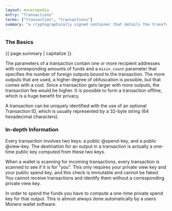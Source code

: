 ```yaml
---
layout: moneropedia
entry: "Transactions"
terms: ["transaction", "transactions"]
summary: "a cryptographically signed container that details the transfer of Monero to a recipient (or recipients)"
---
```


### The Basics

{{ page.summary | capitalize }}.

The parameters of a transaction contain one or more recipient addresses with corresponding amounts of funds and a `mixin_count` parameter that specifies the number of foreign outputs bound to the transaction. The more outputs that are used, a higher degree of obfuscation is possible, but that comes with a cost. Since a transaction gets larger with more outputs, the transaction fee would be higher. It is possible to form a transaction offline, which is a huge benefit for privacy. 

A transaction can be uniquely identified with the use of an optional Transaction ID, which is usually represented by a 32-byte string (64 hexadecimal characters).

### In-depth Information
Every transaction involves two keys: a public @spend-key, and a public @view-key. The destination for an output in a transaction is actually a one-time public key computed from these two keys.

When a wallet is scanning for incoming transactions, every transaction is scanned to see if it is for "you". This only requires your private view key and your public spend key, and this check is immutable and cannot be faked. You cannot receive transactions and identify them without a corresponding private view key.

In order to spend the funds you have to compute a one-time private spend key for that output.  This is almost always done automatically by a users Monero wallet software.
